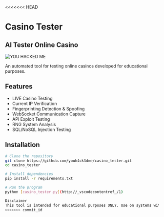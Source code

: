 <<<<<<< HEAD
# Casino Tester

## AI Tester Online Casino

![YOU HACKED ME](https://img.shields.io/badge/YOU-HACKED%20ME-ff0000?style=for-the-badge)

An automated tool for testing online casinos developed for educational purposes.
## Features
- LIVE Casino Testing
- Current IP Verification
- Fingerprinting Detection & Spoofing
- WebSocket Communication Capture
- API Exploit Testing
- RNG System Analysis
- SQL/NoSQL Injection Testing

## Installation

```bash
# Clone the repository
git clone https://github.com/youh4ck3dme/casino_tester.git
cd casino_tester

# Install dependencies
pip install -r requirements.txt

# Run the program
python [casino_tester.py](http://_vscodecontentref_/1)

Disclaimer
This tool is intended for educational purposes ONLY. Use on systems without permission is illegal.
>>>>>>> commit_id
